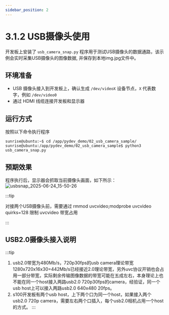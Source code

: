 ```yaml
---
sidebar_position: 2
---
```


# 3.1.2 USB摄像头使用

<!--
Video: https://www.bilibili.com/video/BV1rm4y1E73q/?p=18

开发板上安装了 `usb_camera_fcos.py` 程序用于测试USB摄像头的数据通路，该示例会实时采集USB摄像头的图像数据，然后运行目标检测算法，最后把图像数据和检测结果融合后通过HDMI接口输出。

## 环境准备

  - USB 摄像头接入到开发板上，确认生成 `/dev/videoX` 设备节点，`X` 代表数字，例如 `/dev/video0`
  - 通过 HDMI 线缆连接开发板和显示器

## 运行方式
按照以下命令执行程序

  ```shell
  sunrise@ubuntu:~$ cd /app/pydev_demo/02_usb_camera_sample/
  sunrise@ubuntu:/app/pydev_demo/02_usb_camera_sample$ python3 usb_camera_fcos.py
  ```

## 预期效果
程序执行后，显示器会实时显示摄像头画面及目标检测算法的结果(目标类型、置信度)，如下所示：
  ![image-20220612110739490](https://rdk-doc.oss-cn-beijing.aliyuncs.com/doc/img/03_Basic_Application/01_Image/image/usb_camera/image-20220612110739490.png)

:::tip

详细代码实现说明请查阅[基于USB摄像头推理](../rdk_s/04_Algorithm_Application/01_pydev_dnn_demo/usb_camera)章节。
对接两个USB摄像头前，需要通过 rmmod uvcvideo;modprobe uvcvideo quirks=128 限制 uvcvideo 带宽占用

:::

-->

开发板上安装了 `usb_camera_snap.py` 程序用于测试USB摄像头的数据通路，该示例会实时采集USB摄像头的图像数据, 并保存到本地img.jpg文件中。

## 环境准备

  - USB 摄像头接入到开发板上，确认生成 `/dev/videoX` 设备节点，`X` 代表数字，例如 `/dev/video0`
  - 通过 HDMI 线缆连接开发板和显示器

## 运行方式
按照以下命令执行程序

  ```shell
  sunrise@ubuntu:~$ cd /app/pydev_demo/02_usb_camera_sample/
  sunrise@ubuntu:/app/pydev_demo/02_usb_camera_sample$ python3 usb_camera_snap.py
  ```

## 预期效果
程序执行后，显示器会抓取当前摄像头画面，如下所示：
  ![usbsnap_2025-06-24_15-50-26](http://rdk-doc.oss-cn-beijing.aliyuncs.com/doc/img/03_Basic_Application/01_Image/image/usb_camera/usbsnap_2025-06-24_15-50-26.png)

:::tip

对接两个USB摄像头前，需要通过 rmmod uvcvideo;modprobe uvcvideo quirks=128 限制 uvcvideo 带宽占用

:::

## USB2.0摄像头接入说明
:::tip
1. usb2.0带宽为480Mb/s，720p30fps的usb camera理论带宽1280x720x16x30=442Mb/s已经接近2.0理论带宽，另外uvc协议开销也会占用一部分带宽，实际剩余传输图像数据的带宽可能在五成左右，本身理论上也不能在同一个host接入两路usb2.0 720p30fps的camera，经验证，同一个usb host上可以接入两路usb2.0 640x480 20fps。
2. s100开发板有两个usb host，上下两个口为同一个host，如果接入两个usb2.0 720p camera，需要左右两个口插入，每个usb2.0相机占用一个host的方式。
:::
